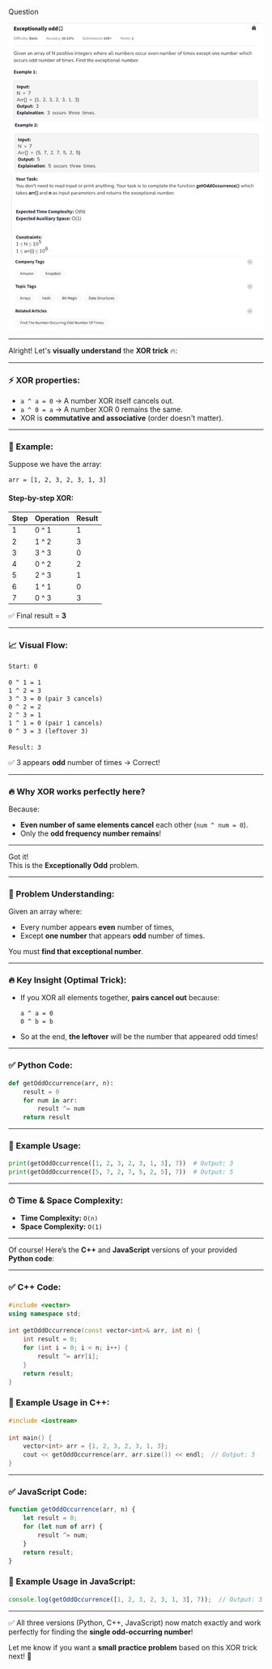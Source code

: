 Question

![Question](Question.png)

---
Alright! Let's **visually understand** the **XOR trick** 🔥:

---

### ⚡ XOR properties:
- `a ^ a = 0` → A number XOR itself cancels out.
- `a ^ 0 = a` → A number XOR 0 remains the same.
- XOR is **commutative and associative** (order doesn't matter).

---

### 🎯 Example:

Suppose we have the array:
```
arr = [1, 2, 3, 2, 3, 1, 3]
```

#### Step-by-step XOR:

| Step | Operation           | Result |
|-----|----------------------|--------|
| 1   | 0 ^ 1                | 1      |
| 2   | 1 ^ 2                | 3      |
| 3   | 3 ^ 3                | 0      |
| 4   | 0 ^ 2                | 2      |
| 5   | 2 ^ 3                | 1      |
| 6   | 1 ^ 1                | 0      |
| 7   | 0 ^ 3                | 3      |

✅ Final result = **3**

---

### 📈 Visual Flow:

```
Start: 0

0 ^ 1 = 1
1 ^ 2 = 3
3 ^ 3 = 0 (pair 3 cancels)
0 ^ 2 = 2
2 ^ 3 = 1
1 ^ 1 = 0 (pair 1 cancels)
0 ^ 3 = 3 (leftover 3)

Result: 3
```

✅ 3 appears **odd** number of times → Correct!

---

### 🔥 Why XOR works perfectly here?
Because:
- **Even number of same elements cancel** each other (`num ^ num = 0`).
- Only the **odd frequency number remains**!

---

Got it!  
This is the **Exceptionally Odd** problem.

---

### 🧠 Problem Understanding:

Given an array where:
- Every number appears **even** number of times,
- Except **one number** that appears **odd** number of times.

You must **find that exceptional number**.

---

### 🔥 Key Insight (Optimal Trick):
- If you XOR all elements together, **pairs cancel out** because:
  ```
  a ^ a = 0
  0 ^ b = b
  ```
- So at the end, **the leftover** will be the number that appeared odd times!

---

### ✅ Python Code:
```python
def getOddOccurrence(arr, n):
    result = 0
    for num in arr:
        result ^= num
    return result
```

---

### 🧪 Example Usage:
```python
print(getOddOccurrence([1, 2, 3, 2, 3, 1, 3], 7))  # Output: 3
print(getOddOccurrence([5, 7, 2, 7, 5, 2, 5], 7))  # Output: 5
```

---

### ⏱ Time & Space Complexity:
- **Time Complexity:** `O(n)`
- **Space Complexity:** `O(1)`

---
Of course! Here’s the **C++** and **JavaScript** versions of your provided **Python code**:

---

### ✅ C++ Code:
```cpp
#include <vector>
using namespace std;

int getOddOccurrence(const vector<int>& arr, int n) {
    int result = 0;
    for (int i = 0; i < n; i++) {
        result ^= arr[i];
    }
    return result;
}
```

### 🧪 Example Usage in C++:
```cpp
#include <iostream>

int main() {
    vector<int> arr = {1, 2, 3, 2, 3, 1, 3};
    cout << getOddOccurrence(arr, arr.size()) << endl;  // Output: 3
}
```

---

### ✅ JavaScript Code:
```javascript
function getOddOccurrence(arr, n) {
    let result = 0;
    for (let num of arr) {
        result ^= num;
    }
    return result;
}
```

### 🧪 Example Usage in JavaScript:
```javascript
console.log(getOddOccurrence([1, 2, 3, 2, 3, 1, 3], 7));  // Output: 3
```

---

✅ All three versions (Python, C++, JavaScript) now match exactly and work perfectly for finding the **single odd-occurring number**!

Let me know if you want a **small practice problem** based on this XOR trick next! 🚀